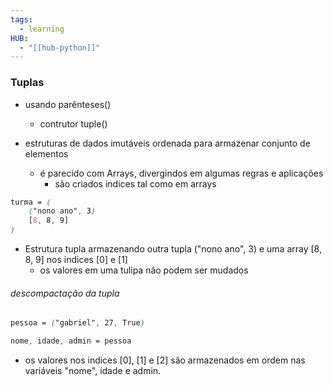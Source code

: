 ```yaml
---
tags:
  - learning
HUB:
  - "[[hub-python]]"
---
```




### Tuplas

- usando parênteses()
	- contrutor tuple()


-  estruturas de dados imutáveis ordenada para armazenar conjunto de elementos
	- é parecido com Arrays, divergindos em algumas regras e aplicações
		- são criados indices tal como em arrays
```css
turma = (
	("nono ano", 3)
	[8, 8, 9]
)
```
- Estrutura tupla armazenando outra tupla ("nono ano", 3) e uma array [8, 8, 9] nos indices [0] e [1]
	- os valores em uma tulipa não podem ser mudados

###### descompactação da tupla

```css
pessoa = ("gabriel", 27, True)

nome, idade, admin = pessoa
```
- os valores nos indices [0], [1] e [2] são armazenados em ordem nas variáveis "nome", idade e admin.
 